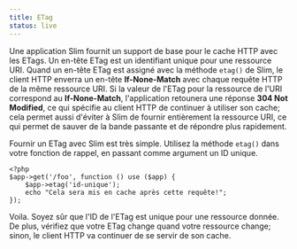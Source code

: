 ```yaml
---
title: ETag
status: live
---
```


Une application Slim fournit un support de base pour le cache HTTP avec les ETags. Un en-tête ETag est un identifiant unique pour une ressource URI. Quand un en-tête ETag est assigné avec la méthode `etag()` de Slim, le client HTTP enverra un en-tête **If-None-Match** avec chaque requête HTTP de la même ressource URI. Si la valeur de l'ETag pour la ressource de l'URI correspond au **If-None-Match**, l'application retounera une réponse **304 Not Modified**, ce qui spécifie au client HTTP de continuer à utiliser son cache; cela permet aussi d'éviter à Slim de fournir entièrement la ressource URI, ce qui permet de sauver de la bande passante et de répondre plus rapidement.

Fournir un ETag avec Slim est très simple. Utilisez la méthode `etag()` dans votre fonction de rappel, en passant comme argument un ID unique.


    <?php
    $app->get('/foo', function () use ($app) {
        $app->etag('id-unique');
        echo "Cela sera mis en cache après cette requête!";
    });

Voila. Soyez sûr que l'ID de l'ETag est unique pour une ressource donnée. De plus, vérifiez que votre ETag change quand votre ressource change; sinon, le client HTTP va continuer de se servir de son cache.